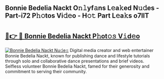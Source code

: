 ## Bonnie Bedelia Nackt O𝚗𝚕yf𝚊ns L𝚎a𝚔ed N𝚞𝚍es - Part-i72 P𝚑𝚘tos Vi𝚍𝚎o - H𝚘𝚝 Part L𝚎a𝚔s o7IlT

# <h2><a href="http://kfcbz5k.oniu.top/?m=Bonnie+Bedelia+Nackt">🔗👉 🔴 Bonnie Bedelia Nackt P𝚑ot𝚘𝚜 V𝚒d𝚎o</a></h2>

[![Bonnie Bedelia Nackt Nu𝚍e𝚜](https://i.imgur.com/0qMVB7G.gif)](http://kfcbz5k.oniu.top/?m=Bonnie+Bedelia+Nackt)
Digital media creator and web entertainer Bonnie Bedelia Nackt, known for publishing dance and lifestyle tutorials through solo and collaborative dance presentations and brief videos. Selfless volunteer Bonnie Bedelia Nackt, famed for their generosity and commitment to serving their community.  
